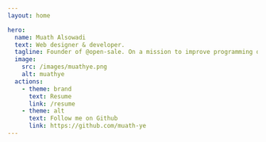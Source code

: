 ```yaml
---
layout: home

hero:
  name: Muath Alsowadi
  text: Web designer & developer.
  tagline: Founder of @open-sale. On a mission to improve programming quality.
  image:
    src: /images/muathye.png
    alt: muathye
  actions:
    - theme: brand
      text: Resume
      link: /resume
    - theme: alt
      text: Follow me on Github
      link: https://github.com/muath-ye
---
```


